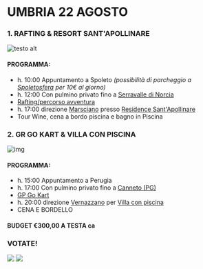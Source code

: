 
# UMBRIA 22 AGOSTO

### 1. RAFTING & RESORT SANT'APOLLINARE


![testo alt](https://www.asgaia.it/media/k2/items/cache/51a3864ed3ad604d2340c3f8fe249f94_XL.jpg)


#### PROGRAMMA: 
  
  * h. 10:00 Appuntamento a Spoleto *(possibilità di parcheggio a [Spoletosfera](https://www.google.it/maps/place/Parcheggio+Spoletosfera/@42.7314275,12.7326153,17z/data=!4m8!1m2!2m1!1sspoletosfera!3m4!1s0x132ef4611e2a61bd:0x3d46bc75be78f628!8m2!3d42.7299793!4d12.7336183) per 10€ al giorno)*
  * h. 12:00 Con pulmino privato fino a [Serravalle di Norcia](https://www.google.com/maps/place/Rafting+Umbria/@42.785417,13.0214593,17z/data=!3m1!4b1!4m5!3m4!1s0x132e68f073cc7159:0x668f12bc6b59489a!8m2!3d42.785417!4d13.023648)
  * <a href="https://www.raftingumbria.it" target="_blank">Rafting/percorso avventura</a>  
  * h. 17:00 direzione [Marsciano](https://www.google.com/maps/place/Ristorante+Il+Borgo+Sant'Apollinare/@42.989945,12.2616192,17z/data=!3m1!4b1!4m5!3m4!1s0x132ea58159cfe07f:0xcedda86ac38405be!8m2!3d42.989945!4d12.2638079) presso <a href="https://www.resortsantapollinare.com" target="_blank">Residence Sant'Apollinare</a>  
  * Tour Wine, cena a bordo piscina e bagno in Piscina


### 2. GR GO KART & VILLA CON PISCINA


![img](https://i.ytimg.com/vi/dyQ2vfDuhvc/maxresdefault.jpg)


#### PROGRAMMA: 
  
  * h. 15:00 Appuntamento a Perugia
  * h. 17:00 Con pulmino privato fino a [Canneto (PG)](https://www.google.it/maps/place/TrackFire+Go-Kart/@43.0022825,12.1713442,17z/data=!3m1!4b1!4m5!3m4!1s0x132eae0ddb5c5a4f:0xcab46c6319892332!8m2!3d43.0022786!4d12.1735329)
  * [GP Go Kart](https://www.facebook.com/trackfiregokart) 
  * h. 20:00 direzione [Vernazzano](https://www.google.it/maps/place/La+Villa+sul+Lago/@43.2078975,12.089705,14.13z/data=!4m8!3m7!1s0x132c00b7d4e171cd:0xb5cdf07d7b3f32e5!5m2!4m1!1i2!8m2!3d43.2178674!4d12.0944895) per <a href="https://www.vrbo.com/it-it/affitto-vacanze/p986615vb?adultsCount=13&arrival=2020-08-22&departure=2020-08-23" target="_blank">Villa con piscina</a>
  * CENA E BORDELLO

#### BUDGET €300,00 A TESTA ca

### VOTATE!

[![](https://api.gh-polls.com/poll/01ECCXJA9PRJ866NEX4MPM0SGB/UMBRIA%20-%20RAFTING%20%26%20RESORT%20SANT'APOLLINARE)](https://api.gh-polls.com/poll/01ECCXJA9PRJ866NEX4MPM0SGB/UMBRIA%20-%20RAFTING%20%26%20RESORT%20SANT'APOLLINARE/vote)
[![](https://api.gh-polls.com/poll/01ECCXJA9PRJ866NEX4MPM0SGB/TOSCANA%20-%20RAFTING%20%26%20VILLA%20CON%20PISCINA)](https://api.gh-polls.com/poll/01ECCXJA9PRJ866NEX4MPM0SGB/TOSCANA%20-%20RAFTING%20%26%20VILLA%20CON%20PISCINA/vote)
